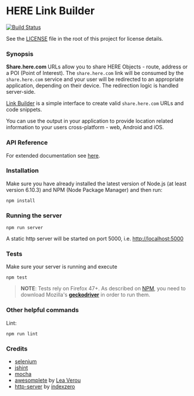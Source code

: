 # HERE Link Builder

[![Build Status](https://travis-ci.org/heremaps/map-linkbuilder-app.svg?branch=gh-pages)](https://travis-ci.org/heremaps/map-linkbuilder-app)

See the [LICENSE](LICENSE) file in the root of this project for license details.

### Synopsis

**Share.here.com** URLs allow you to share HERE Objects - route, address or a POI (Point of Interest).
The `share.here.com` link will be consumed by the `share.here.com` service and your user will be redirected to an appropriate application, depending on their device.
The redirection logic is handled server-side.

[Link Builder](http://heremaps.github.io/map-linkbuilder-app/) is a simple interface to create valid `share.here.com` URLs and code snippets.

You can use the output in your application to provide location related information to your users cross-platform - web, Android and iOS.

### API Reference

For extended documentation see [here](https://developer.here.com/rest-apis/documentation/deeplink-web).

### Installation

Make sure you have already installed the latest version of Node.js (at least version 6.10.3) and NPM (Node Package Manager) and then run:

    npm install

### Running the server

    npm run server

A static http server will be started on port 5000, i.e. [http://localhost:5000](http://localhost:5000)

### Tests

Make sure your server is running and execute

    npm test

> **NOTE**: Tests rely on Firefox 47+. As described on [NPM](https://www.npmjs.com/package/selenium-webdriver), you need to download Mozilla's **[geckodriver](https://github.com/mozilla/geckodriver/releases/)** in order to run them.

### Other helpful commands

Lint:

    npm run lint

### Credits

* [selenium](https://github.com/SeleniumHQ/selenium)
* [jshint](https://github.com/jshint/jshint)
* [mocha](https://github.com/mochajs/mocha)
* [awesomplete](https://github.com/LeaVerou/awesomplete) by [Lea Verou](https://github.com/LeaVerou)
* [http-server](https://github.com/indexzero/http-server) by [indexzero](https://github.com/)
